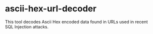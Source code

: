 ascii-hex-url-decoder
=====================

This tool decodes Ascii Hex encoded data found in URLs used in recent SQL Injection attacks.
